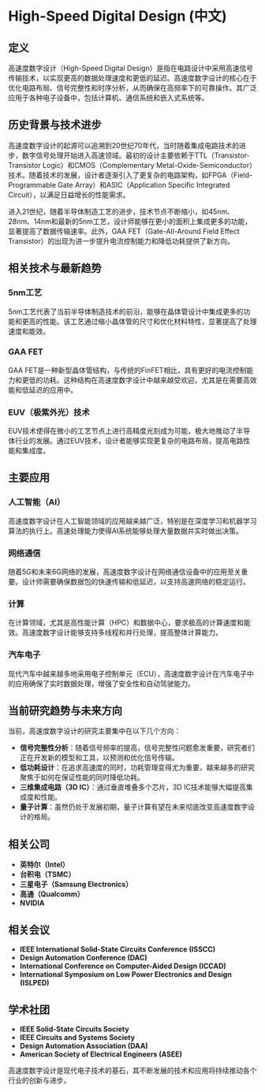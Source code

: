 # High-Speed Digital Design (中文)

## 定义

高速度数字设计（High-Speed Digital Design）是指在电路设计中采用高速信号传输技术，以实现更高的数据处理速度和更低的延迟。高速度数字设计的核心在于优化电路布局、信号完整性和时序分析，从而确保在高频率下的可靠操作。其广泛应用于各种电子设备中，包括计算机、通信系统和嵌入式系统等。

## 历史背景与技术进步

高速度数字设计的起源可以追溯到20世纪70年代，当时随着集成电路技术的进步，数字信号处理开始进入高速领域。最初的设计主要依赖于TTL（Transistor-Transistor Logic）和CMOS（Complementary Metal-Oxide-Semiconductor）技术。随着技术的发展，设计者逐渐引入了更复杂的电路架构，如FPGA（Field-Programmable Gate Array）和ASIC（Application Specific Integrated Circuit），以满足日益增长的性能需求。

进入21世纪，随着半导体制造工艺的进步，技术节点不断缩小，如45nm、28nm、14nm和最新的5nm工艺，设计师能够在更小的面积上集成更多的功能，显著提高了数据传输速率。此外，GAA FET（Gate-All-Around Field Effect Transistor）的出现为进一步提升电流控制能力和降低功耗提供了新方向。

## 相关技术与最新趋势

### 5nm工艺

5nm工艺代表了当前半导体制造技术的前沿，能够在晶体管设计中集成更多的功能和更高的性能。该工艺通过缩小晶体管的尺寸和优化材料特性，显著提高了处理速度和能效。

### GAA FET

GAA FET是一种新型晶体管结构，与传统的FinFET相比，具有更好的电流控制能力和更低的功耗。这种结构在高速度数字设计中越来越受欢迎，尤其是在需要高效能和低延迟的应用中。

### EUV（极紫外光）技术

EUV技术使得在微小的工艺节点上进行高精度光刻成为可能，极大地推动了半导体行业的发展。通过EUV技术，设计者能够实现更复杂的电路布局，提高电路性能和集成度。

## 主要应用

### 人工智能（AI）

高速度数字设计在人工智能领域的应用越来越广泛，特别是在深度学习和机器学习算法的执行上。高速处理能力使得AI系统能够处理大量数据并实时做出决策。

### 网络通信

随着5G和未来6G网络的发展，高速度数字设计在网络通信设备中的应用至关重要。设计师需要确保数据包的快速传输和低延迟，以支持高速网络的稳定运行。

### 计算

在计算领域，尤其是高性能计算（HPC）和数据中心，要求极高的计算速度和能效。高速度数字设计能够支持多线程和并行处理，提高整体计算能力。

### 汽车电子

现代汽车中越来越多地采用电子控制单元（ECU），高速度数字设计在汽车电子中的应用确保了实时数据处理，增强了安全性和自动驾驶能力。

## 当前研究趋势与未来方向

当前，高速度数字设计的研究主要集中在以下几个方向：

- **信号完整性分析**：随着信号频率的提高，信号完整性问题愈发重要，研究者们正在开发新的模型和工具，以预测和优化信号传输。
- **低功耗设计**：在追求高速度的同时，功耗管理变得尤为重要，越来越多的研究聚焦于如何在保证性能的同时降低功耗。
- **三维集成电路（3D IC）**：通过垂直堆叠多个芯片，3D IC技术能够大幅提高集成度和性能。
- **量子计算**：虽然仍处于发展初期，量子计算有望在未来彻底改变高速度数字设计的格局。

## 相关公司

- **英特尔（Intel）**
- **台积电（TSMC）**
- **三星电子（Samsung Electronics）**
- **高通（Qualcomm）**
- **NVIDIA**

## 相关会议

- **IEEE International Solid-State Circuits Conference (ISSCC)**
- **Design Automation Conference (DAC)**
- **International Conference on Computer-Aided Design (ICCAD)**
- **International Symposium on Low Power Electronics and Design (ISLPED)**

## 学术社团

- **IEEE Solid-State Circuits Society**
- **IEEE Circuits and Systems Society**
- **Design Automation Association (DAA)**
- **American Society of Electrical Engineers (ASEE)**

高速度数字设计是现代电子技术的基石，其不断发展的技术和应用将持续推动各个行业的创新与进步。